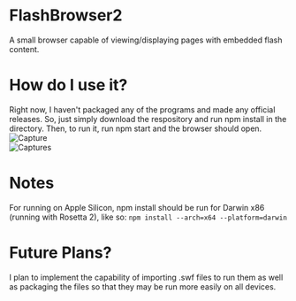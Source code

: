 # FlashBrowser2
A small browser capable of viewing/displaying pages with embedded flash content.

# How do I use it?
Right now, I haven't packaged any of the programs and made any official releases. So, just simply download the respository and run npm install in the directory. Then, to run it,
run npm start and the browser should open.
<br/>![Capture](https://user-images.githubusercontent.com/17104414/124369458-a71aed00-dc31-11eb-9347-e5e126e09e4c.PNG)
<br/>![Captures](https://user-images.githubusercontent.com/17104414/124369943-2d85fd80-dc37-11eb-89c7-ea4d5041049b.PNG)

# Notes
For running on Apple Silicon, npm install should be run for Darwin x86 (running with Rosetta 2), like so:
```npm install --arch=x64 --platform=darwin```

# Future Plans?
I plan to implement the capability of importing .swf files to run them as well as packaging the files so that they may be run more easily on all devices.
